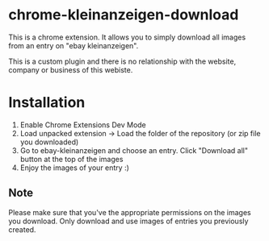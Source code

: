 # chrome-kleinanzeigen-download

This is a chrome extension. It allows you to simply download all images from an entry on "ebay kleinanzeigen".

This is a custom plugin and there is no relationship with the website, company or business of this webiste.


# Installation

1. Enable Chrome Extensions Dev Mode
2. Load unpacked extension -> Load the folder of the repository (or zip file you downloaded)
3. Go to ebay-kleinanzeigen and choose an entry. Click "Download all" button at the top of the images 
4. Enjoy the images of your entry :)

## Note
Please make sure that you've the appropriate permissions on the images you download. Only download and use images of entries you previously created.
